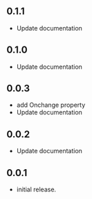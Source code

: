 ## 0.1.1

* Update documentation

## 0.1.0

* Update documentation


## 0.0.3

* add Onchange property
* Update documentation

## 0.0.2

* Update documentation

## 0.0.1

* initial release.
